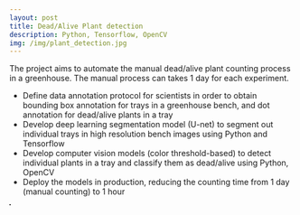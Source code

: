 ```yaml
---
layout: post
title: Dead/Alive Plant detection
description: Python, Tensorflow, OpenCV
img: /img/plant_detection.jpg
---
```


The project aims to automate the manual dead/alive plant counting process in a greenhouse. The manual process can takes 1 day for each experiment.
- Define data annotation protocol for scientists in order to obtain bounding box annotation for trays in a greenhouse bench, and dot annotation for dead/alive plants in a tray
- Develop deep learning segmentation model (U-net) to segment out individual trays in high resolution bench images using Python and Tensorflow
- Develop computer vision models (color threshold-based) to detect individual plants in a tray and classify them as dead/alive using Python, OpenCV
- Deploy the models in production, reducing the counting time from 1 day (manual counting) to 1 hour

<div>
	<img class="col" src="{{ site.baseurl }}/img/plant_detection.jpg" alt="" title="Dead/Alive Plant detection" border="1"/>
</div>